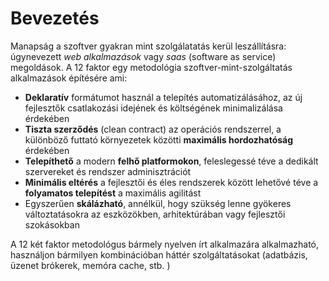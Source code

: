 Bevezetés
============

Manapság a szoftver gyakran mint szolgálatatás kerül leszállításra: úgynevezett *web alkalmazások* vagy *saas* (software as service) megoldások. A 12 faktor egy metodológia szoftver-mint-szolgáltatás alkalmazások építésére ami:   

* **Deklaratív** formátumot használ a telepítés automatizálásához, az új fejlesztők csatlakozási idejének és költségének minimalizálása érdekében
* **Tiszta szerződés** (clean contract) az operációs rendszerrel, a különböző futtató környezetek közötti **maximális hordozhatóság** érdekében  
* **Telepíthető** a modern **felhő platformokon**, feleslegessé téve a dedikált szervereket és rendszer adminisztrációt
* **Minimális eltérés** a fejlesztői és éles rendszerek között lehetővé téve a **folyamatos telepítést** a maximális agilitást
* Egyszerűen **skálázható**, annélkül, hogy szükség lenne gyökeres változtatásokra az eszközökben, arhitektúrában vagy fejlesztői szokásokban 

A 12 két faktor metodológus bármely nyelven írt alkalmazára alkalmazható, használjon bármilyen kombinációban háttér szolgáltatásokat (adatbázis, üzenet brókerek, memóra cache, stb. )
